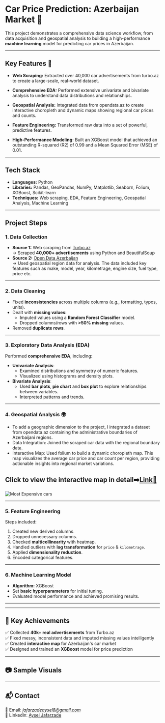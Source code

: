 # Car Price Prediction: Azerbaijan Market 🚗

This project demonstrates a comprehensive data science workflow, from data acquisition and geospatial analysis to building a high-performance **machine learning** model for predicting car prices in Azerbaijan.


---

## Key Features 🚀

- **Web Scraping:** Extracted over 40,000 car advertisements from turbo.az to create a large-scale, real-world dataset.

- **Comprehensive EDA:** Performed extensive univariate and bivariate analysis to understand data distributions and relationships.

- **Geospatial Analysis:** Integrated data from opendata.az to create interactive choropleth and dynamic maps showing regional car prices and counts.

- **Feature Engineering:** Transformed raw data into a set of powerful, predictive features.

- **High-Performance Modeling:** Built an XGBoost model that achieved an outstanding R-squared (R2) of 0.99 and a Mean Squared Error (MSE) of 0.01.
---

##  Tech Stack 
- **Languages:** Python
- **Libraries:** Pandas, GeoPandas, NumPy, Matplotlib, Seaborn, Folium, XGBoost, Scikit-learn
- **Techniques:** Web scraping, EDA, Feature Engineering, Geospatial Analysis, Machine Learning

---
## Project Steps 

### 1. Data Collection
- **Source 1:** Web scraping from [Turbo.az](https://turbo.az/)  
  → Scraped **40,000+ advertisements** using Python and BeautifulSoup
- **Source 2:** [Open Data Azerbaijan](https://opendata.az/)  
  → Used geospatial region data for analysis.
The data included key features such as make, model, year, kilometrage, engine size, fuel type, price etc. 
---

### 2. Data Cleaning
- Fixed **inconsistencies** across multiple columns (e.g., formatting, typos, units).
- Dealt with **missing values**:
  - Imputed values using a **Random Forest Classifier** model.
  - Dropped columns/rows with **>50% missing** values.
- Removed **duplicate rows**.

---

### 3. Exploratory Data Analysis (EDA)
Performed **comprehensive EDA**, including:
- **Univariate Analysis**:
  - Examined distributions and symmetry of numeric features.
  - Visualized using histograms and density plots.
- **Bivariate Analysis**:
  - Used **bar plots**, **pie chart** and **box plot** to explore relationships between variables.
  - Interpreted patterns and trends.

---

### 4. Geospatial Analysis 🌍

- To add a geographic dimension to the project, I integrated a dataset from opendata.az containing the administrative boundaries of Azerbaijani regions.
- Data Integration: Joined the scraped car data with the regional boundary data.
- Interactive Map: Used folium to build a dynamic choropleth map. This map visualizes the average car price and car count per region, providing actionable insights into regional market variations.


Click to view the interactive map in detail➡️[Link🔗](https://jafarzadeaysel.github.io/Turbo_az_Scraping/car_price_map.html)
---
![](https://github.com/JafarzadeAysel/Turbo_az_Scraping/blob/main/photo_and_gifs/interactive_map.gif "Most Expensive cars")



---

### 5. Feature Engineering
Steps included:
1. Created new derived columns.
2. Dropped unnecessary columns.
3. Checked **multicollinearity** with heatmap.
4. Handled outliers with **log transformation** for `price` & `kilometrage`.
5. Applied **dimensionality reduction**.
6. Encoded categorical features.

---

### 6. Machine Learning Model
- **Algorithm:** XGBoost
- Set **basic hyperparameters** for initial tuning.
- Evaluated model performance and achieved promising results.

---

---

## 📌 Key Achievements
✅ Collected **40k+ real advertisements** from Turbo.az  
✅ Fixed messy, inconsistent data and imputed missing values intelligently  
✅ Created **interactive map** for Azerbaijan's car market  
✅ Designed and trained an **XGBoost** model for price prediction  

---

## 📷 Sample Visuals

---

## 📬 Contact
📧 Email: *jafarzadeaysel8@gmail.com*  
💼 LinkedIn: [Aysel Jafarzade](https://www.linkedin.com/in/jafarzadeaysel)
